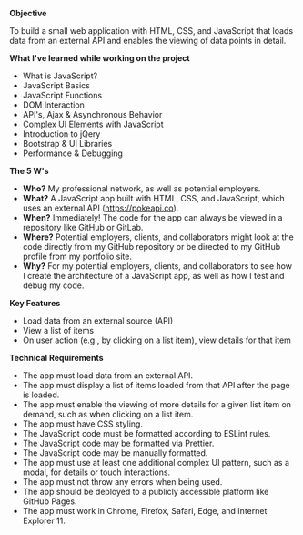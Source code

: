 **Objective**

To build a small web application with HTML, CSS, and JavaScript that loads
data from an external API and enables the viewing of data points in detail.

**What I've learned while working on the project** 
- What is JavaScript?
- JavaScript Basics
- JavaScript Functions
- DOM Interaction
- API's, Ajax & Asynchronous Behavior
- Complex UI Elements with JavaScript
- Introduction to jQery
- Bootstrap & UI Libraries
- Performance & Debugging

**The 5 W's**
- **Who?** My professional network, as well as potential employers.
- **What?** A JavaScript app built with HTML, CSS, and JavaScript, which uses an
external API (https://pokeapi.co).
- **When?** Immediately! The code for the app can always be viewed in a repository like
GitHub or GitLab.
- **Where?** Potential employers, clients, and collaborators might look at the code
directly from my GitHub repository or be directed to my GitHub profile from my
portfolio site.
- **Why?** For my potential employers, clients, and collaborators to see how I create
the architecture of a JavaScript app, as well as how I test and debug my code.

**Key Features**
- Load data from an external source (API)
- View a list of items
- On user action (e.g., by clicking on a list item), view details for that item

**Technical Requirements**
- The app must load data from an external API.
- The app must display a list of items loaded from that API after the page is loaded.
- The app must enable the viewing of more details for a given list item on demand, such as when clicking on a list item.
- The app must have CSS styling.
- The JavaScript code must be formatted according to ESLint rules.
- The JavaScript code may be formatted via Prettier.
- The JavaScript code may be manually formatted.
- The app must use at least one additional complex UI pattern, such as a modal, for details or touch interactions.
- The app must not throw any errors when being used.
- The app should be deployed to a publicly accessible platform like GitHub Pages.
- The app must work in Chrome, Firefox, Safari, Edge, and Internet Explorer 11.
